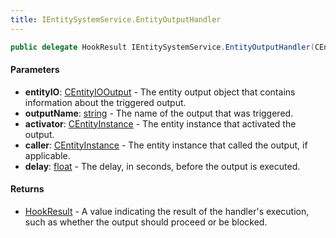 ```yaml
---
title: IEntitySystemService.EntityOutputHandler
---
```


```csharp
public delegate HookResult IEntitySystemService.EntityOutputHandler(CEntityIOOutput entityIO, string outputName, CEntityInstance activator, CEntityInstance caller, float delay)
```

#### Parameters

- **entityIO**: [CEntityIOOutput](/docs/api/shared/schemadefinitions/centityiooutput) - The entity output object that contains information about the triggered output.
- **outputName**: [string](https://learn.microsoft.com/dotnet/api/system.string) - The name of the output that was triggered.
- **activator**: [CEntityInstance](/docs/api/shared/schemadefinitions/centityinstance) - The entity instance that activated the output.
- **caller**: [CEntityInstance](/docs/api/shared/schemadefinitions/centityinstance) - The entity instance that called the output, if applicable.
- **delay**: [float](https://learn.microsoft.com/dotnet/api/system.single) - The delay, in seconds, before the output is executed.

#### Returns

- [HookResult](/docs/api/shared/misc/hookresult) - A <xref href="SwiftlyS2.Shared.Misc.HookResult" data-throw-if-not-resolved="false"></xref> value indicating the result of the handler's execution,  such as whether the output
    should proceed or be blocked.

